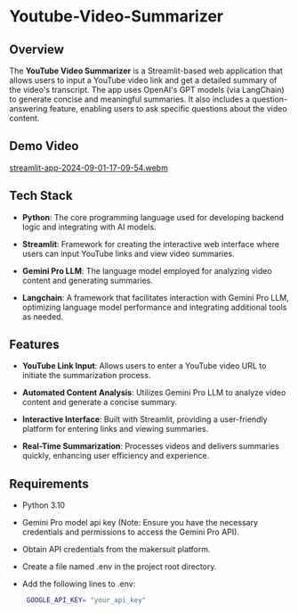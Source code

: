 # Youtube-Video-Summarizer

## Overview
The **YouTube Video Summarizer** is a Streamlit-based web application that allows users to input a YouTube video link and get a detailed summary of the video's transcript. The app uses OpenAI's GPT models (via LangChain) to generate concise and meaningful summaries. It also includes a question-answering feature, enabling users to ask specific questions about the video content.


## Demo Video
[streamlit-app-2024-09-01-17-09-54.webm](https://github.com/user-attachments/assets/88b5b1ce-1c80-4bea-8555-18599c22521b)

## Tech Stack
- **Python**: The core programming language used for developing backend logic and integrating with AI models.

- **Streamlit**: Framework for creating the interactive web interface where users can input YouTube links and view video summaries.
  
- **Gemini Pro LLM**: The language model employed for analyzing video content and generating summaries.
  
- **Langchain**: A framework that facilitates interaction with Gemini Pro LLM, optimizing language model performance and integrating additional tools as needed.
  
## Features
- **YouTube Link Input**: Allows users to enter a YouTube video URL to initiate the summarization process.
  
- **Automated Content Analysis**: Utilizes Gemini Pro LLM to analyze video content and generate a concise summary.
  
- **Interactive Interface**: Built with Streamlit, providing a user-friendly platform for entering links and viewing summaries.
  
- **Real-Time Summarization**: Processes videos and delivers summaries quickly, enhancing user efficiency and experience.
  
## Requirements
- Python 3.10
  
- Gemini Pro model api key (Note: Ensure you have the necessary credentials and permissions to access the Gemini Pro API).
  
- Obtain API credentials from the makersuit platform.

- Create a file named .env in the project root directory.

- Add the following lines to .env:
  ```bash
   GOOGLE_API_KEY= "your_api_key"
   ```
